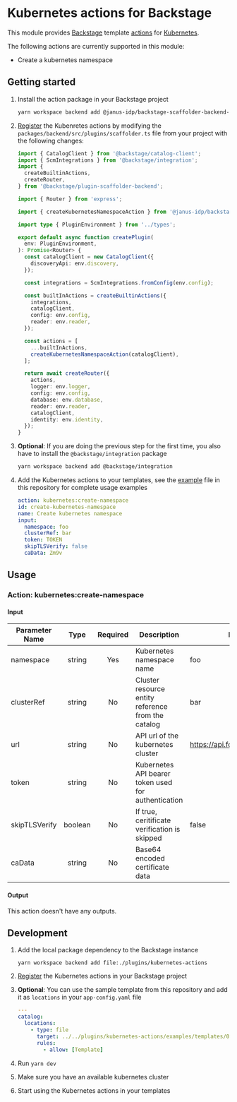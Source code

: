 # Kubernetes actions for Backstage

This module provides [Backstage](https://backstage.io/) template [actions](https://backstage.io/docs/features/software-templates/builtin-actions) for [Kubernetes](https://kubernetes.io/docs/home/).

The following actions are currently supported in this module:

- Create a kubernetes namespace

## Getting started

1. Install the action package in your Backstage project

   ```bash
   yarn workspace backend add @janus-idp/backstage-scaffolder-backend-module-kubernetes
   ```

2. [Register](https://backstage.io/docs/features/software-templates/writing-custom-actions#registering-custom-actions) the Kubenretes actions by modifying the `packages/backend/src/plugins/scaffolder.ts` file from your project with the following changes:

   ```ts
   import { CatalogClient } from '@backstage/catalog-client';
   import { ScmIntegrations } from '@backstage/integration';
   import {
     createBuiltinActions,
     createRouter,
   } from '@backstage/plugin-scaffolder-backend';

   import { Router } from 'express';

   import { createKubernetesNamespaceAction } from '@janus-idp/backstage-scaffolder-backend-module-kubernetes';

   import type { PluginEnvironment } from '../types';

   export default async function createPlugin(
     env: PluginEnvironment,
   ): Promise<Router> {
     const catalogClient = new CatalogClient({
       discoveryApi: env.discovery,
     });

     const integrations = ScmIntegrations.fromConfig(env.config);

     const builtInActions = createBuiltinActions({
       integrations,
       catalogClient,
       config: env.config,
       reader: env.reader,
     });

     const actions = [
       ...builtInActions,
       createKubernetesNamespaceAction(catalogClient),
     ];

     return await createRouter({
       actions,
       logger: env.logger,
       config: env.config,
       database: env.database,
       reader: env.reader,
       catalogClient,
       identity: env.identity,
     });
   }
   ```

3. **Optional**: If you are doing the previous step for the first time, you also have to install the `@backstage/integration` package

   ```bash
   yarn workspace backend add @backstage/integration
   ```

4. Add the Kubernetes actions to your templates, see the [example](./examples/templates/01-kubernetes-template.yaml) file in this repository for complete usage examples

   ```yaml
   action: kubernetes:create-namespace
   id: create-kubernetes-namespace
   name: Create kubernetes namespace
   input:
     namespace: foo
     clusterRef: bar
     token: TOKEN
     skipTLSVerify: false
     caData: Zm9v
   ```

## Usage

### Action: kubernetes:create-namespace

#### Input

| Parameter Name |  Type   | Required | Description                                         | Example                           |
| -------------- | :-----: | :------: | --------------------------------------------------- | --------------------------------- |
| namespace      | string  |   Yes    | Kubernetes namespace name                           | foo                               |
| clusterRef     | string  |    No    | Cluster resource entity reference from the catalog  | bar                               |
| url            | string  |    No    | API url of the kubernetes cluster                   | <https://api.foo.redhat.com:6443> |
| token          | string  |    No    | Kubernetes API bearer token used for authentication |                                   |
| skipTLSVerify  | boolean |    No    | If true, ceritificate verification is skipped       | false                             |
| caData         | string  |    No    | Base64 encoded certificate data                     |                                   |

#### Output

This action doesn't have any outputs.

## Development

1. Add the local package dependency to the Backstage instance

   ```shell
   yarn workspace backend add file:./plugins/kubernetes-actions
   ```

2. [Register](#getting-started) the Kubernetes actions in your Backstage project
3. **Optional**: You can use the sample template from this repository and add it as `locations` in your `app-config.yaml` file

   ```yaml
   ---
   catalog:
     locations:
       - type: file
         target: ../../plugins/kubernetes-actions/examples/templates/01-kubernetes-template.yaml
         rules:
           - allow: [Template]
   ```

4. Run `yarn dev`
5. Make sure you have an available kubernetes cluster
6. Start using the Kubernetes actions in your templates
